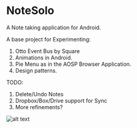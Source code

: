 NoteSolo
========

A Note taking application for Android.

A base project for Experimenting:

1. Otto Event Bus by Square
2. Animations in Android.
3. Pie Menu as in the AOSP Browser Application.
4. Design patterns.

TODO:
1. Delete/Undo Notes
2. Dropbox/Box/Drive support for Sync
3. More refinements?


![alt text](https://raw.github.com/redshift13/NoteSolo/master/solo.png "NoteSolo")
